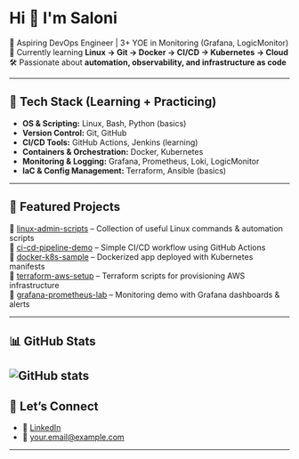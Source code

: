 # Hi 👋 I'm Saloni

🚀 Aspiring DevOps Engineer | 3+ YOE in Monitoring (Grafana, LogicMonitor)  
🌱 Currently learning **Linux → Git → Docker → CI/CD → Kubernetes → Cloud**  
🛠️ Passionate about **automation, observability, and infrastructure as code**  

---

## 🔧 Tech Stack (Learning + Practicing)
- **OS & Scripting:** Linux, Bash, Python (basics)
- **Version Control:** Git, GitHub
- **CI/CD Tools:** GitHub Actions, Jenkins (learning)
- **Containers & Orchestration:** Docker, Kubernetes
- **Monitoring & Logging:** Grafana, Prometheus, Loki, LogicMonitor
- **IaC & Config Management:** Terraform, Ansible (basics)

---

## 📂 Featured Projects
🔹 [linux-admin-scripts](#) – Collection of useful Linux commands & automation scripts  
🔹 [ci-cd-pipeline-demo](#) – Simple CI/CD workflow using GitHub Actions  
🔹 [docker-k8s-sample](#) – Dockerized app deployed with Kubernetes manifests  
🔹 [terraform-aws-setup](#) – Terraform scripts for provisioning AWS infrastructure  
🔹 [grafana-prometheus-lab](#) – Monitoring demo with Grafana dashboards & alerts  

---

## 📊 GitHub Stats
![GitHub stats](https://github-readme-stats.vercel.app/api?username=SaloniGuptadevops&show_icons=true&theme=tokyonight)
---

## 🤝 Let’s Connect
- 💼 [LinkedIn](https://linkedin.com/in/your-link)  
- 📧 your.email@example.com  

---
